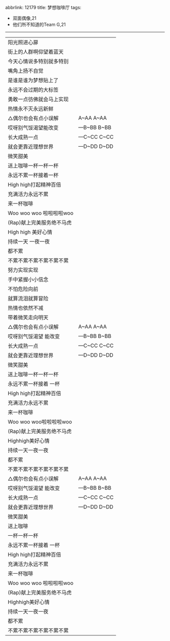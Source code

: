 abbrlink: 12179
title: 梦想咖啡厅
tags:
  - 双面偶像,21
  - 他们所不知道的Team G,21
---
|      |      |
|--|--|
|阳光照进心扉|      |
|街上的人群啊仰望着蓝天|      |
|今天心情说多特别就多特别|      |
|嘴角上扬不自觉|      |
|是谁是谁为梦想贴上了|      |
|永远不会过期的大标签|      |
|勇敢一点彷佛就会马上实现|      |
|热情永不灭永远新鲜|      |
|△偶尔也会有点小误解|A~AA A~AA|
|哎呀别气馁渴望能改变|—B~BB B~BB|
|长大成熟一点|—C~CC C~CC|
|就会更靠近理想世界|—D~DD D~DD|
|微笑甜美|      |
|送上咖啡一杯一杯一杯|      |
|永远不累一杯接着一杯|      |
|High high打起精神百倍|      |
|充满活力永远不累|      |
|来一杯咖啡|      |
|Woo woo woo 啦啦啦啦woo|      |
|(Rap)献上完美服务绝不马虎|      |
|High high 美好心情|      |
|持续一天 一夜一夜|      |
|都不累|      |
|不累不累不累不累不累不累|      |
|努力实现实现|      |
|手中紧握小小信念|      |
|不怕危险向前|      |
|就算流泪就算冒险|      |
|热情也依然不减|      |
|带着微笑走向明天|      |
|△偶尔也会有点小误解|A~AA A~AA|
|哎呀别气馁渴望 能改变|—B~BB B~BB|
|长大成熟一点|—C~CC C~CC|
|就会更靠近理想世界|—D~DD D~DD|
|微笑甜美|      |
|送上咖啡一杯一杯一杯|      |
|永远不累一杯接着 一杯|      |
|High high打起精神百倍|      |
|充满活力永远不累|      |
|来一杯咖啡|      |
|Woo woo woo啦啦啦啦woo|      |
|(Rap)献上完美服务绝不马虎|      |
|Highhigh美好心情|      |
|持续一天一夜一夜|      |
|都不累|      |
|不累不累不累不累不累不累|      |
|△偶尔也会有点小误解|A~AA A~AA|
|哎呀别气馁渴望 能改变|—B~BB B~BB|
|长大成熟一点|—C~CC C~CC|
|就会更靠近理想世界|—D~DD D~DD|
|微笑甜美|      |
|送上咖啡|      |
|一杯一杯一杯|      |
|永远不累一杯接着 一杯|      |
|High high打起精神百倍|      |
|充满活力永远不累|      |
|来一杯咖啡|      |
|Woo woo woo 啦啦啦啦woo|      |
|(Rap)献上完美服务绝不马虎|      |
|Highhigh美好心情|      |
|持续一天一夜一夜|      |
|都不累|      |
|不累不累不累不累不累不累|      |